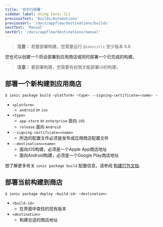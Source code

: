 ```yaml
---
title: '命令行部署'
sidebar_label: Using Ionic CLI
previousText: 'Builds/Automations'
previousUrl: '/docs/appflow/destinations/builds'
nextText: 'Manual'
nextUrl: '/docs/appflow/destinations/manual'
---
```


> **注意：** 若要部署构建，您需要运行 `@ionic/cli` 至少版本 6.8

您也可以创建一个将会部署到应用商店或同时部署一个已完成的构建。

> **注意：** 要部署构建，您需要有权限才能部署cli的构建。

## 部署一个新构建到应用商店

```bash
$ ionic package build <platform> <type> --signing-certificate=<name> --destination=<name>
```

- `<platform>`
  - `android` or `ios`
- `<type>`
  - `app-store` or `enterprise` 面向 `iOS`
  - `release` 面向 `Android`
- `--signing-certificate=<name>`
  - 所选的配置文件必须是发布或应用商店配置文件
- `--destination=<name>`
  - 面向iOS构建，必须是一个Apple App商店地址
  - 面向Android构建，必须是一个Google Play商店地址


想了解更多有关 `ionic package build` 配置信息，请参阅 [构建打包文档](/docs/cli/commands/package-build).

## 部署当前构建到商店

```bash
$ ionic package deploy <build-id> <destination>
```

- `<build-id>`
  - 在界面中查找的现有版本
- `<destination>`
  - 构建合适的商店地址

